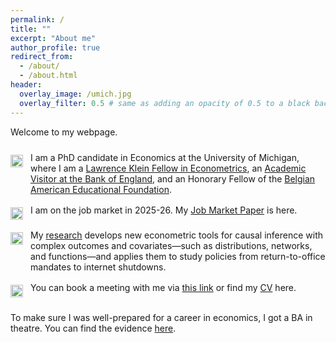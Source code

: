 ```yaml
---
permalink: /
title: ""
excerpt: "About me"
author_profile: true
redirect_from: 
  - /about/
  - /about.html
header:
  overlay_image: /umich.jpg
  overlay_filter: 0.5 # same as adding an opacity of 0.5 to a black background
---
```


Welcome to my webpage. 

<div style="margin: 1.5rem 0;">

  <p style="display: flex; align-items: flex-start; margin-bottom: 1rem;">
    <img src="/images/favicon.ico" alt="DVD icon" width="20" style="margin-right: 0.75rem; margin-top: 0.25rem; flex-shrink: 0;"/> 
    <span>I am a PhD candidate in Economics at the University of Michigan, where I am a <a href="https://lsa.umich.edu/econ/doctoral-program/awards---fellowships/lawrence-klein-fellowship-in-econometrics.html">Lawrence Klein Fellow in Econometrics</a>, an <a href="https://www.bankofengland.co.uk/">Academic Visitor at the Bank of England</a>, and an Honorary Fellow of the <a href="https://baef.be/">Belgian American Educational Foundation</a>. </span>
  </p>
    
  <p style="display: flex; align-items: flex-start; margin-bottom: 1rem;">
      <img src="/images/favicon.ico" alt="DVD icon" width="20" style="margin-right: 0.75rem; margin-top: 0.25rem; flex-shrink: 0;"/> 
   <span> I am on the job market in 2025-26. My <a href="https://www.davidvandijcke.com/files/r3d_latest.pdf">Job Market Paper</a> is here.</span>
  </p>

  <p style="display: flex; align-items: flex-start; margin-bottom: 1rem;">
    <img src="/images/favicon.ico" alt="DVD icon" width="20" style="margin-right: 0.75rem; margin-top: 0.25rem; flex-shrink: 0;"/> 
    <span>My <a href="https://davidvandijcke.com/research">research</a> develops new econometric tools for causal inference with complex outcomes and covariates—such as distributions, networks, and functions—and applies them to study policies from return-to-office mandates to internet shutdowns.</span>
  </p>

  <p style="display: flex; align-items: flex-start; margin-bottom: 1rem;">
    <img src="/images/favicon.ico" alt="DVD icon" width="20" style="margin-right: 0.75rem; margin-top: 0.25rem; flex-shrink: 0;"/> 
    <span>You can book a meeting with me via <a href="https://calendar.app.google/dKeDaigmFwnJPm8s6">this link</a> or find my <a href="https://davidvandijcke.com/cv">CV</a> here.</span>
  </p>

</div>

<sup></sup>To make sure I was well-prepared for a career in economics, I got a BA in theatre. You can find the evidence <a href="https://davidvandijcke.com/performing-arts">here</a>.<sup></sup>
